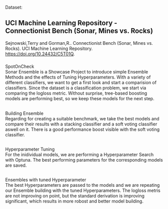 Dataset:
## UCI Machine Learning Repository - Connectionist Bench (Sonar, Mines vs. Rocks)
Sejnowski,Terry and Gorman,R.. Connectionist Bench (Sonar, Mines vs. Rocks). UCI Machine Learning Repository. https://doi.org/10.24432/C5T01Q.

#####  
SpotOnCheck    
Sonar Ensemble is a Showcase Project to introduce simple Ensemble Methods and the effects of Tuning Hyperparameters.
With a variety of different classifiers, we want to get a first look and start a comparision of classifiers. Since the dataset
is a classification problem, we start via comparing the logloss metric.
Without surprise, tree-based boosting models are performing best, so we keep these models for the next step.
##  
Building Ensemble  
Regarding for creating a suitable benchmark, we take the best models and compare their results with a stacking classifier and a soft voting classifier aswell on it.
There is a good performance boost visible with the soft voting classifier.
##  
Hyperparameter Tuning  
For the inidividual models, we are performing a Hyperparameter Search with Optuna. The best performing parameters for the corresponding models are saved.
##  
Ensembles with tuned Hyperparameter  
The best Hyperparameters are passed to the models and we are repeating our Ensemble building with the tuned Hyperparameters.
The logloss metris are not improving on point, but the standard derivation is improving significant, which results in more robost and better model building.

